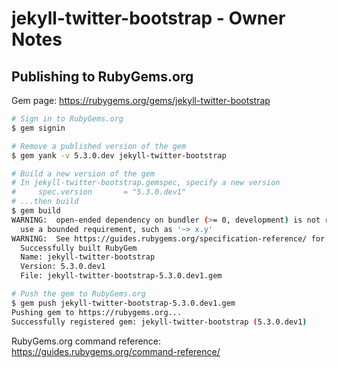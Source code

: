 # jekyll-twitter-bootstrap - Owner Notes

## Publishing to RubyGems.org

Gem page: <https://rubygems.org/gems/jekyll-twitter-bootstrap>

```bash
# Sign in to RubyGems.org
$ gem signin

# Remove a published version of the gem
$ gem yank -v 5.3.0.dev jekyll-twitter-bootstrap

# Build a new version of the gem
# In jekyll-twitter-bootstrap.gemspec, specify a new version
#     spec.version       = "5.3.0.dev1"
# ...then build
$ gem build
WARNING:  open-ended dependency on bundler (>= 0, development) is not recommended
  use a bounded requirement, such as '~> x.y'
WARNING:  See https://guides.rubygems.org/specification-reference/ for help
  Successfully built RubyGem
  Name: jekyll-twitter-bootstrap
  Version: 5.3.0.dev1
  File: jekyll-twitter-bootstrap-5.3.0.dev1.gem

# Push the gem to RubyGems.org
$ gem push jekyll-twitter-bootstrap-5.3.0.dev1.gem
Pushing gem to https://rubygems.org...
Successfully registered gem: jekyll-twitter-bootstrap (5.3.0.dev1)
```

RubyGems.org command reference: <https://guides.rubygems.org/command-reference/>
